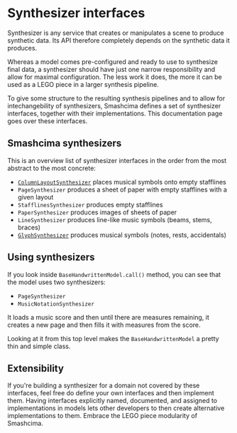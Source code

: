 # Synthesizer interfaces

Synthesizer is any service that creates or manipulates a scene to produce synthetic data. Its API therefore completely depends on the synthetic data it produces.

Whereas a model comes pre-configured and ready to use to synthesize final data, a synthesizer should have just one narrow responsibility and allow for maximal configuration. The less work it does, the more it can be used as a LEGO piece in a larger synthesis pipeline.

To give some structure to the resulting synthesis pipelines and to allow for intechangebility of synthesizers, Smashcima defines a set of synthesizer interfaces, together with their implementations. This documentation page goes over these interfaces.


## Smashcima synthesizers

This is an overview list of synthesizer interfaces in the order from the most abstract to the most concrete:

- [`ColumnLayoutSynthesizer`](06_column-layout-synthesizer.md) places musical symbols onto empty stafflines
- `PageSynthesizer` produces a sheet of paper with empty stafflines with a given layout
- `StafflinesSynthesizer` produces empty stafflines
- `PaperSynthesizer` produces images of sheets of paper
- `LineSynthesizer` produces line-like music symbols (beams, stems, braces)
- [`GlyphSynthesizer`](07_glyph-synthesizer.md) produces musical symbols (notes, rests, accidentals)


## Using synthesizers

If you look inside `BaseHandwrittenModel.call()` method, you can see that the model uses two synthesizers:

- `PageSynthesizer`
- `MusicNotationSynthesizer`

It loads a music score and then until there are measures remaining, it creates a new page and then fills it with measures from the score.

Looking at it from this top level makes the `BaseHandwrittenModel` a pretty thin and simple class.


## Extensibility

If you're building a synthesizer for a domain not covered by these interfaces, feel free do define your own interfaces and then implement them. Having interfaces explicitly named, documented, and assigned to implementations in models lets other developers to then create alternative implementations to them. Embrace the LEGO piece modularity of Smashcima.
